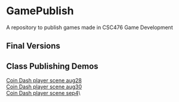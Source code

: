 # GamePublish
A repository to publish games made in CSC476 Game Development

## Final Versions

## Class Publishing Demos

[Coin Dash player scene aug28](player_scene_aug28)\
[Coin Dash player scene aug30](player_scene_aug30)\
[Coin Dash player scene sep4](player_scene_sep4)\
